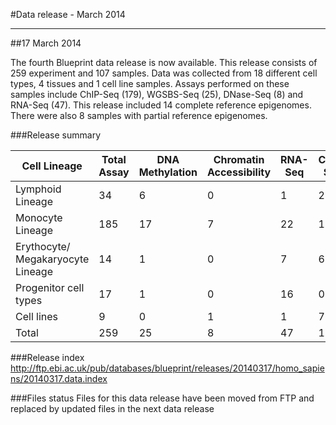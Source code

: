 #Data release -  March 2014
***

##17 March 2014

The fourth Blueprint data release is now available. This release consists of 259 experiment and 107 samples. Data was collected from 18 different cell types, 4 tissues and 1 cell line samples. Assays performed on these samples include ChIP-Seq (179), WGSBS-Seq (25), DNase-Seq (8) and RNA-Seq (47). This release included 14 complete reference epigenomes. There were also 8 samples with partial reference epigenomes.

###Release summary

<div class="table-responsive">
<table summary="BLUEPRINT release 20140317" class="table table-striped">
<thead>
<tr>
<th>Cell Lineage</th>
<th>Total Assay</th>
<th>DNA Methylation</th>
<th>Chromatin Accessibility</th>
<th>RNA-Seq</th>
<th>ChIP-Seq</th>
</thead>
<tbody>
<tr>
<td>Lymphoid Lineage</td>
<td>34</td>
<td>6</td>
<td>0</td>
<td>1</td>
<td>27</td>
<tr>
<tr>
<td>Monocyte Lineage</td>
<td>185</td>
<td>17</td>
<td>7</td>
<td>22</td>
<td>139</td>
<tr>
<tr>
<td>Erythocyte/ Megakaryocyte Lineage</td>
<td>14</td>
<td>1</td>
<td>0</td>
<td>7</td>
<td>6</td>
<tr>
<tr>
<td>Progenitor cell types</td>
<td>17</td>
<td>1</td>
<td>0</td>
<td>16</td>
<td>0</td>
<tr>
<tr>
<td>Cell lines</td>
<td>9</td>
<td>0</td>
<td>1</td>
<td>1</td>
<td>7</td>
<tr>
<tr>
<td>Total</td>
<td>259</td>
<td>25</td>
<td>8</td>
<td>47</td>
<td>179</td>
<tr>
</tbody>
</table> 
</div>



###Release index 
http://ftp.ebi.ac.uk/pub/databases/blueprint/releases/20140317/homo_sapiens/20140317.data.index


###Files status
Files for this data release have been moved from FTP and replaced by updated files in the next data release

